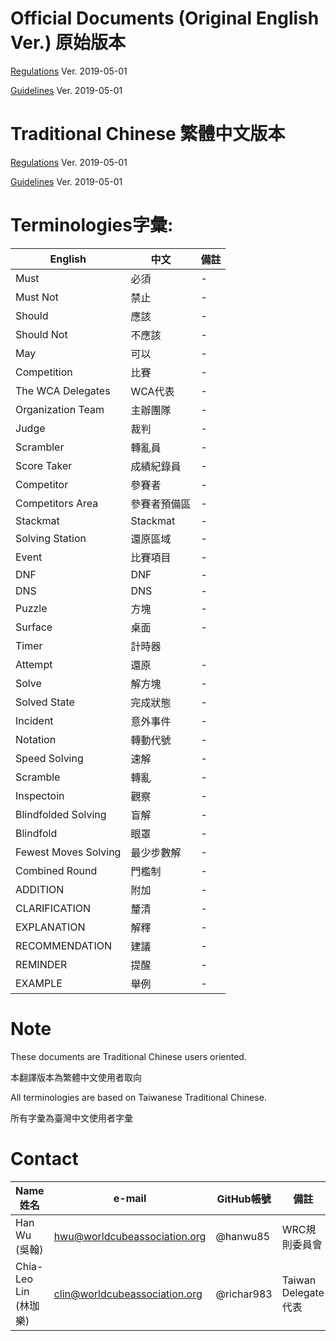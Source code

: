 # Official Documents (Original English Ver.) 原始版本

[Regulations](https://www.worldcubeassociation.org/regulations/)
Ver. 2019-05-01

[Guidelines](https://www.worldcubeassociation.org/regulations/guidelines.html)
Ver. 2019-05-01

# Traditional Chinese 繁體中文版本

[Regulations](https://www.worldcubeassociation.org/regulations/translations/chinese-traditional/)
Ver. 2019-05-01

[Guidelines](https://www.worldcubeassociation.org/regulations/translations/chinese-traditional/guidelines.html)
Ver. 2019-05-01

# Terminologies字彙:

| English | 中文 | 備註 |
|-|-|-|
|Must|必須|-|
|Must Not|禁止|-|
|Should|應該|-|
|Should Not|不應該|-|
|May|可以|-|
|Competition|比賽|-|
|The WCA Delegates|WCA代表|-|
|Organization Team|主辦團隊|-|
|Judge|裁判|-|
|Scrambler|轉亂員|-|
|Score Taker|成績紀錄員|-|
|Competitor|參賽者|-|
|Competitors Area|參賽者預備區|-|
|Stackmat|Stackmat|-|
|Solving Station|還原區域|-|
|Event|比賽項目|-|
|DNF|DNF|-|
|DNS|DNS|-|
|Puzzle|方塊|-|
|Surface|桌面|-|
|Timer|計時器||
|Attempt|還原|-|
|Solve|解方塊|-|
|Solved State|完成狀態|-|
|Incident|意外事件|-|
|Notation|轉動代號|-|
|Speed Solving|速解|-|
|Scramble|轉亂|-|
|Inspectoin|觀察|-|
|Blindfolded Solving|盲解|-|
|Blindfold|眼罩|-|
|Fewest Moves Solving |最少步數解|-|
|Combined Round|門檻制|-|
|ADDITION|附加|-|
|CLARIFICATION|釐清|-|
|EXPLANATION|解釋|-|
|RECOMMENDATION|建議|-|
|REMINDER|提醒|-|
|EXAMPLE|舉例|-|

# Note
These documents are Traditional Chinese users oriented.

本翻譯版本為繁體中文使用者取向

All terminologies are based on Taiwanese Traditional Chinese.

所有字彙為臺灣中文使用者字彙

# Contact
|Name姓名|e-mail|GitHub帳號|備註|
|-|-|-|-|
|Han Wu (吳翰) |hwu@worldcubeassociation.org|@hanwu85|WRC規則委員會|
|Chia-Leo Lin (林珈樂)|clin@worldcubeassociation.org|@richar983|Taiwan Delegate代表|
